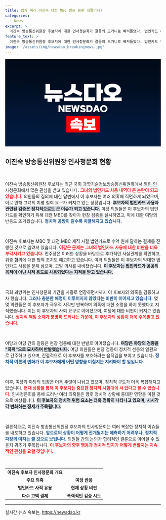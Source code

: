 ```yaml
---
title: 법카 비리 이진숙 대전 MBC 방문 논란 휘말리다!
categories:
  - News
excerpt: >
  이진숙 방송통신위원장 후보자에 대한 인사청문회가 갈등의 도가니로 빠져들었다. 법인카드 유용 의혹으로 야당 의원들의 현장 검증에 이어 여당의 반발이 격화되고 있다. 누가 진실을 말하고 있는가?
feature_text: >
  이진숙 방송통신위원장 후보자에 대한 인사청문회가 갈등의 도가니로 빠져들었다. 법인카드 유용 의혹으로 야당 의원들의 현장 검증에 이어 여당의 반발이 격화되고 있다. 누가 진실을 말하고 있는가?
image: '/assets/img/newsdao_breakingnews.jpg'
---
```


<p><img src="/assets/img/newsdao_breakingnews.jpg" alt="koreaapp 속보" /></p>

<h2 data-ke-size="size26">이진숙 방송통신위원장 인사청문회 현황</h2>

<p data-ke-size="size16">&nbsp;</p>

<p>이진숙 방송통신위원장 후보자는 최근 국회 과학기술정보방송통신위원회에서 열린 인사청문회에서 많은 관심을 받고 있습니다. <b><span style="color: #ee2323;">그녀의 법인카드 사용 내역이 큰 논란이 되고 있습니다.</span></b> 의원들의 질의에 대한 답변에서 이 후보자는 여러 의혹에 직면하게 되었으며, 이로 인해 그녀의 지명 철회 요구가 커지고 있는 상황입니다. <b><span style="background-color: #21538527;">후보자의 법인카드 사용과 관련된 검증은 정치적으로도 큰 이슈가 되고 있습니다.</span></b> 야당 의원들은 이 후보자의 법인카드를 확인하기 위해 대전 MBC를 찾아가 현장 검증을 실시하였고, 이에 대한 여당의 반응도 뜨거웠습니다. <b><span style="color: #1a5490;">정치적 공방이 갈수록 치열해지고 있습니다.</span></b></p>

<p data-ke-size="size16">&nbsp;</p>

<p>이진숙 후보자는 MBC 및 대전 MBC 재직 시절 법인카드로 수억 원에 달하는 결제를 진행한 것으로 알려져 있습니다. <b><span style="color: #ee2323;">이같은 문제는 그녀의 법인카드 사용에 대한 비판을 더욱 부각시키고 있습니다.</span></b> 민주당은 이러한 상황을 바탕으로 추가적인 사실관계를 확인하고, 위증 혐의에 대한 법적 조치도 예고하고 있습니다. 여러 의원들은 이 후보자의 막대한 법인카드 사용을 문제 삼으며, 고발 의사를 내비쳤습니다. <b><span style="background-color: #21538527;">이 후보자는 법인카드가 공공의 목적이 아닌 사적 용도로 사용되었다는 지적을 받고 있습니다.</span></b></p>

<p data-ke-size="size16">&nbsp;</p>

<p>국회 과방위는 인사청문회 기간을 사흘로 연장하면서까지 이 후보자의 의혹을 검증하고자 했습니다. <b><span style="color: #1a5490;">그러나 충분한 해명이 이루어지지 않았다는 비판이 이어지고 있습니다.</span></b> 몇몇 의원들은 이 후보자가 극우적 시각만 반복하며 의혹에 대한 소명을 하지 못했다고 지적했습니다. 이는 이 후보자의 사퇴 요구로 이어졌으며, 여당에 대한 비판이 커지고 있습니다. <b><span style="color: #ee2323;">정치적 책임 소재가 분명히 드러나는 가운데, 이 후보자의 상황이 더욱 주목받고 있습니다.</span></b></p>

<p data-ke-size="size16">&nbsp;</p>

<p>여당과 야당 간의 갈등은 현장 검증에 대한 반발로 이어졌습니다. <b><span style="background-color: #21538527;">여당은 야당의 검증을 "폭력"으로 묘사하며 반발했습니다.</span></b> 여당 의원들은 현장 검증이 정치적 선동의 일환으로 간주하고 있으며, 간접적으로 이 후보자를 보호하려는 움직임을 보이고 있습니다. <b><span style="color: #1a5490;">정치적 여론의 변화가 이 후보자에게 어떤 영향을 미칠지는 지켜봐야 할 일입니다.</span></b></p>

<p data-ke-size="size16">&nbsp;</p>

<p>이후, 여당과 야당의 입장은 더욱 뚜렷이 나뉘고 있으며, 정치적 구도가 더욱 복잡해지고 있습니다. <b><span style="color: #ee2323;">현재 상황을 통해 이 후보자는 중요한 정치적 시험대에 서 있다고 볼 수 있습니다.</span></b> 인사청문회를 통해 드러난 여러 의혹들은 향후 정치적 상황에 중대한 영향을 미칠 것으로 예상됩니다. <b><span style="background-color: #21538527;">이 후보자의 정치적 위험 요소는 더욱 명확히 나타나고 있으며, 시시각각 변화하는 정세가 주목됩니다.</span></b></p>

<p data-ke-size="size16">&nbsp;</p>

<p>결론적으로, 이진숙 방송통신위원장 후보자의 인사청문회는 여러 복잡한 정치적 이슈들을 내포하고 있습니다. <b><span style="color: #1a5490;">앞으로의 상황이 어떻게 전개될지는 예측하기 어려우나, 정치적 파장의 여지는 클 것으로 보입니다.</span></b> 의원들 간의 논의가 합리적인 결론으로 이어질 수 있을지 귀추가 주목됩니다. <b><span style="color: #ee2323;">이 후보자의 향후 행동과 정치적 입지가 어떻게 변할지는 지속적인 관심을 요할 것입니다.</span></b></p>

<p data-ke-size="size16">&nbsp;</p>

<table>
  <tr>
    <td style="text-align: center; height: 17px;"><b>이진숙 후보자 인사청문회 개요</b></td>
  </tr>
  <tr>
    <td style="text-align: center; height: 17px;"><b>주요 의혹</b></td>
    <td style="text-align: center; height: 17px;"><b>여당 반응</b></td>
  </tr>
  <tr>
    <td style="text-align: center; height: 17px;"><b>법인카드 사적 유용</b></td>
    <td style="text-align: center; height: 17px;"><b>현재 상황 비판</b></td>
  </tr>
  <tr>
    <td style="text-align: center; height: 17px;"><b>다수 고액 결제</b></td>
    <td style="text-align: center; height: 17px;"><b>폭력적인 검증 시도</b></td>
  </tr>
</table>

<hr />
실시간 뉴스 속보는, <a href="https://newsdao.kr" rel="dofollow">https://newsdao.kr</a>



